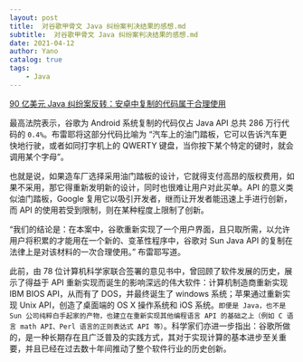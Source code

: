 ```yaml
---
layout: post
title:  对谷歌甲骨文 Java 纠纷案判决结果的感想.md
subtitle:  对谷歌甲骨文 Java 纠纷案判决结果的感想.md
date: 2021-04-12
author: Yano
catalog: true
tags:
    - Java
---
```


[90 亿美元 Java 纠纷案反转：安卓中复制的代码属于合理使用](https://mp.weixin.qq.com/s/O1oT8WY54pHBapPp5GEQJQ)

最高法院表示，谷歌为 Android 系统复制的代码仅占 Java API 总共 286 万行代码的 `0.4%`。布雷耶将这部分代码比喻为 “汽车上的油门踏板，它可以告诉汽车更快地行驶，或者如同打字机上的 QWERTY 键盘，当你按下某个特定的键时，就会调用某个字母”。

也就是说，如果造车厂选择采用油门踏板的设计，它就得支付高昂的版权费用，如果不采用，那它得重新发明新的设计，同时也很难让用户对此买单。API 的意义类似油门踏板，Google 复用它以吸引开发者，继而让开发者能迅速上手进行创新，而 API 的使用若受到限制，则在某种程度上限制了创新。

“我们的结论是：在本案中，谷歌重新实现了一个用户界面，且只取所需，以允许用户将积累的才能用在一个新的、变革性程序中，谷歌对 Sun Java API 的复制在法律上是对该材料的一次合理使用。” 布雷耶写道。

此前，由 78 位计算机科学家联合签署的意见书中，曾回顾了软件发展的历史，展示了得益于 API 重新实现而诞生的影响深远的伟大软件：计算机制造商重新实现 IBM BIOS API，从而有了 DOS，并最终诞生了 windows 系统；苹果通过重新实现 Unix API，创造了桌面端的 OS X 操作系统和 iOS 系统。`即便是 Java，也不是 Sun 公司纯粹白手起家的产物，也建立在重新实现其他编程语言 API 的基础之上（例如 C 语言 math API、Perl 语言的正则表达式 API 等）`。科学家们亦进一步指出：谷歌所做的，是一种长期存在且广泛普及的实践方式，其对于实现计算的基本进步至关重要，并且已经在过去数十年间推动了整个软件行业的历史创新。
